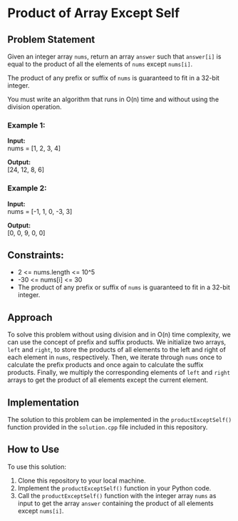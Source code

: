 # Product of Array Except Self

## Problem Statement

Given an integer array `nums`, return an array `answer` such that `answer[i]` is equal to the product of all the elements of `nums` except `nums[i]`.

The product of any prefix or suffix of `nums` is guaranteed to fit in a 32-bit integer.

You must write an algorithm that runs in O(n) time and without using the division operation.

### Example 1:

**Input:**  
nums = [1, 2, 3, 4]  

**Output:**  
[24, 12, 8, 6]  

### Example 2:

**Input:**  
nums = [-1, 1, 0, -3, 3]  

**Output:**  
[0, 0, 9, 0, 0]  

## Constraints:

- 2 <= nums.length <= 10^5
- -30 <= nums[i] <= 30
- The product of any prefix or suffix of `nums` is guaranteed to fit in a 32-bit integer.

## Approach

To solve this problem without using division and in O(n) time complexity, we can use the concept of prefix and suffix products. We initialize two arrays, `left` and `right`, to store the products of all elements to the left and right of each element in `nums`, respectively. Then, we iterate through `nums` once to calculate the prefix products and once again to calculate the suffix products. Finally, we multiply the corresponding elements of `left` and `right` arrays to get the product of all elements except the current element.

## Implementation

The solution to this problem can be implemented in the `productExceptSelf()` function provided in the `solution.cpp` file included in this repository.

## How to Use

To use this solution:

1. Clone this repository to your local machine.
2. Implement the `productExceptSelf()` function in your Python code.
3. Call the `productExceptSelf()` function with the integer array `nums` as input to get the array `answer` containing the product of all elements except `nums[i]`.


